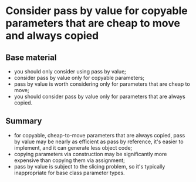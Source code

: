 Consider pass by value for copyable parameters that are cheap to move and always copied
=========================================================================

Base material
------------

- you should only consider using pass by value;
- consider pass by value only for copyable parameters;
- pass by value is worth considering only for parameters
  that are cheap to move;
- you should consider pass by value only for parameters 
  that are always copied.


Summary
-------

- for copyable, cheap-to-move parameters that are always copied,
  pass by value may be nearly as efficient as pass by reference,
  it's easier to implement, and it can generate less object code;
- copying parameters via construction may be significantly 
  more expensive than copying them via assignment;
- pass by value is subject to the slicing problem,
  so it's typically inappropriate for base class parameter types.

